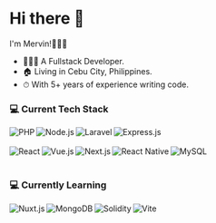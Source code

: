 # Hi there 👋

I'm Mervin!👨🏻‍💼

* 👨🏼‍💻 A Fullstack Developer.
* 🏠 Living in Cebu City, Philippines.
* ⏱ With 5+ years of experience writing code.

### 💻 Current Tech Stack
<div>
<a href="https://www.php.net/"><img align="left" alt="PHP" src="https://img.shields.io/badge/PHP-%23777BB4?style=for-the-badge&logo=php&logoColor=%23fff" /></a>
<a href="https://nodejs.org/"><img align="left" alt="Node.js" src="https://img.shields.io/badge/Node.js-%23339933?style=for-the-badge&logo=node.js&logoColor=%23fff" /></a>
<a href="https://laravel.com/"><img align="left" alt="Laravel" src="https://img.shields.io/badge/Laravel-%23FF2D20?style=for-the-badge&logo=laravel&logoColor=%23fff" /></a>
<a href="https://expressjs.com/"><img align="left" alt="Express.js" src="https://img.shields.io/badge/Express.js-%23000?style=for-the-badge&logo=express&logoColor=%23fff" /></a>
</div><br /> <br />
<div>
<a href="https://reactjs.org/"><img align="left" alt="React" src="https://img.shields.io/badge/React-%2361DAFB?style=for-the-badge&logo=react&logoColor=%23fff" /></a>
<a href="https://vuejs.org/"><img align="left" alt="Vue.js" src="https://img.shields.io/badge/Vue.js-%234FC08D?style=for-the-badge&logo=vue.js&logoColor=%23fff" /></a>
<a href="https://nextjs.org/"><img align="left" alt="Next.js" src="https://img.shields.io/badge/Next.js-%23000?style=for-the-badge&logo=next.js&logoColor=%23fff" /></a>
<a href="https://reactnative.dev/"><img align="left" alt="React Native" src="https://img.shields.io/badge/React%20Native-%230ea2ca?style=for-the-badge&logo=react&logoColor=%23fff" /></a>
<a href="https://www.mysql.com/"><img align="left" alt="MySQL" src="https://img.shields.io/badge/MySQL-%234479A1?style=for-the-badge&logo=mysql&logoColor=%23fff" /></a>
</div>
<br /><br />

### 💻 Currently Learning
<div>
<a href="https://nuxtjs.org/"><img align="left" alt="Nuxt.js" src="https://img.shields.io/badge/Nuxt.js-%2300DC82?style=for-the-badge&logo=nuxt.js&logoColor=%23fff" /></a>
<a href="https://www.mongodb.com/"><img align="left" alt="MongoDB" src="https://img.shields.io/badge/MongoDB-%2347A248?style=for-the-badge&logo=mongodb&logoColor=%23fff" /></a>
<a href="https://soliditylang.org/"><img align="left" alt="Solidity" src="https://img.shields.io/badge/Solidity-%23363636?style=for-the-badge&logo=solidity&logoColor=%23fff" /></a>
<a href="https://vitejs.dev/"><img align="left" alt="Vite" src="https://img.shields.io/badge/Vite-%23646CFF?style=for-the-badge&logo=vite&logoColor=%23fff" /></a>
</div>
